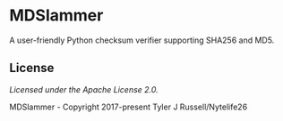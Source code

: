 # MDSlammer
A user-friendly Python checksum verifier supporting SHA256 and MD5.

## License
<em> Licensed under the Apache License 2.0. </em>

MDSlammer - Copyright 2017-present Tyler J Russell/Nytelife26
